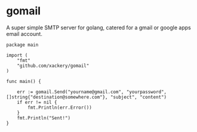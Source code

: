 # gomail
A super simple SMTP server for golang, catered for a gmail or google apps email account.

```
package main

import (
	"fmt"
	"github.com/xackery/gomail"
)

func main() {

	err := gomail.Send("yourname@gmail.com", "yourpassword", []string{"destination@somewhere.com"}, "subject", "content")
	if err != nil {
		fmt.Println(err.Error())
	}
	fmt.Println("Sent!")
}
```